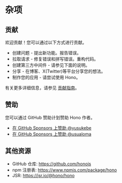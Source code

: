 # 杂项

## 贡献

欢迎贡献！您可以通过以下方式进行贡献。

- 创建问题 - 提出新功能。报告错误。
- 拉取请求 - 修复错误和拼写错误。重构代码。
- 创建第三方中间件 - 请参见下面的说明。
- 分享 - 在博客、X(Twitter)等平台分享您的想法。
- 制作您的应用 - 请尝试使用 Hono。

有关更多详细信息，请参见 [贡献指南](https://github.com/honojs/hono/blob/main/docs/CONTRIBUTING.md)。

## 赞助

您可以通过 GitHub 赞助计划赞助 Hono 作者。

- [在 GitHub Sponsors 上赞助 @yusukebe](https://github.com/sponsors/yusukebe)
- [在 GitHub Sponsors 上赞助 @usualoma](https://github.com/sponsors/usualoma)

## 其他资源

- GitHub 仓库: <a href="https://github.com/honojs">https://github.com/honojs</a>
- npm 注册表: <a href="https://www.npmjs.com/package/hono">https://www.npmjs.com/package/hono</a>
- JSR: <a href="https://jsr.io/@hono/hono">https://jsr.io/@hono/hono</a>